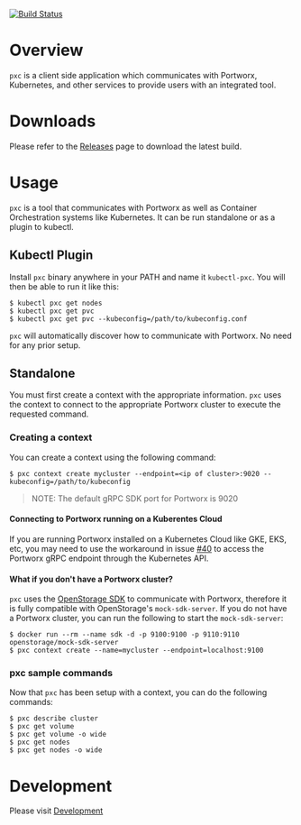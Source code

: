 [![Build Status](https://travis-ci.com/portworx/pxc.svg?token=koUsyDmAMgMD5TViiacc&branch=master)](https://travis-ci.com/portworx/pxc)

# Overview
`pxc` is a client side application which communicates with Portworx, Kubernetes,
and other services to provide users with an integrated tool.

# Downloads
Please refer to the [Releases](https://github.com/portworx/pxc/releases) page to
download the latest build.

# Usage
`pxc` is a tool that communicates with Portworx as well as Container
Orchestration systems like Kubernetes. It can be run standalone or as a plugin
to kubectl.

## Kubectl Plugin
Install `pxc` binary anywhere in your PATH and name it `kubectl-pxc`. You will
then be able to run it like this:

```
$ kubectl pxc get nodes
$ kubectl pxc get pvc
$ kubectl pxc get pvc --kubeconfig=/path/to/kubeconfig.conf
```

`pxc` will automatically discover how to communicate with Portworx. No need for
any prior setup.

## Standalone 

You must first create a context with the appropriate information. `pxc` uses the context to connect to
the appropriate Portworx cluster to execute the requested command.

### Creating a context
You can create a context using the following command:

```
$ pxc context create mycluster --endpoint=<ip of cluster>:9020 --kubeconfig=/path/to/kubeconfig
```

> NOTE: The default gRPC SDK port for Portworx is 9020

#### Connecting to Portworx running on a Kuberentes Cloud
If you are running Portworx installed on a Kubernetes Cloud like GKE, EKS, etc,
you may need to use the workaround in issue
[#40](https://github.com/portworx/pxc/issues/40) to access the Portworx gRPC
endpoint through the Kubernetes API.

#### What if you don't have a Portworx cluster?
`pxc` uses the [OpenStorage SDK](https://libopenstorage.github.io) to communicate
with Portworx, therefore it is fully compatible with OpenStorage's
`mock-sdk-server`. If you do not have a Portworx cluster, you can run the
following to start the `mock-sdk-server`:

```
$ docker run --rm --name sdk -d -p 9100:9100 -p 9110:9110 openstorage/mock-sdk-server
$ pxc context create --name=mycluster --endpoint=localhost:9100
```

### pxc sample commands
Now that `pxc` has been setup with a context, you can do the following commands:

```
$ pxc describe cluster
$ pxc get volume
$ pxc get volume -o wide
$ pxc get nodes
$ pxc get nodes -o wide
```

# Development
Please visit [Development](docs/devel.md)

